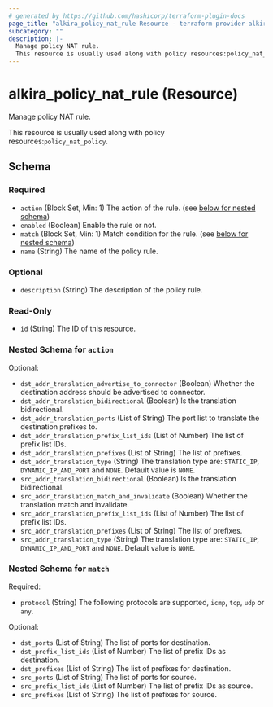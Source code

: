 ```yaml
---
# generated by https://github.com/hashicorp/terraform-plugin-docs
page_title: "alkira_policy_nat_rule Resource - terraform-provider-alkira"
subcategory: ""
description: |-
  Manage policy NAT rule.
  This resource is usually used along with policy resources:policy_nat_policy.
---
```


# alkira_policy_nat_rule (Resource)

Manage policy NAT rule.

This resource is usually used along with policy resources:`policy_nat_policy`.



<!-- schema generated by tfplugindocs -->
## Schema

### Required

- `action` (Block Set, Min: 1) The action of the rule. (see [below for nested schema](#nestedblock--action))
- `enabled` (Boolean) Enable the rule or not.
- `match` (Block Set, Min: 1) Match condition for the rule. (see [below for nested schema](#nestedblock--match))
- `name` (String) The name of the policy rule.

### Optional

- `description` (String) The description of the policy rule.

### Read-Only

- `id` (String) The ID of this resource.

<a id="nestedblock--action"></a>
### Nested Schema for `action`

Optional:

- `dst_addr_translation_advertise_to_connector` (Boolean) Whether the destination address should be advertised to connector.
- `dst_addr_translation_bidirectional` (Boolean) Is the translation bidirectional.
- `dst_addr_translation_ports` (List of String) The port list to translate the destination prefixes to.
- `dst_addr_translation_prefix_list_ids` (List of Number) The list of prefix list IDs.
- `dst_addr_translation_prefixes` (List of String) The list of prefixes.
- `dst_addr_translation_type` (String) The translation type are: `STATIC_IP`, `DYNAMIC_IP_AND_PORT` and `NONE`. Default value is `NONE`.
- `src_addr_translation_bidirectional` (Boolean) Is the translation bidirectional.
- `src_addr_translation_match_and_invalidate` (Boolean) Whether the translation match and invalidate.
- `src_addr_translation_prefix_list_ids` (List of Number) The list of prefix list IDs.
- `src_addr_translation_prefixes` (List of String) The list of prefixes.
- `src_addr_translation_type` (String) The translation type are: `STATIC_IP`, `DYNAMIC_IP_AND_PORT` and `NONE`. Default value is `NONE`.


<a id="nestedblock--match"></a>
### Nested Schema for `match`

Required:

- `protocol` (String) The following protocols are supported, `icmp`, `tcp`, `udp` or `any`.

Optional:

- `dst_ports` (List of String) The list of ports for destination.
- `dst_prefix_list_ids` (List of Number) The list of prefix IDs as destination.
- `dst_prefixes` (List of String) The list of prefixes for destination.
- `src_ports` (List of String) The list of ports for source.
- `src_prefix_list_ids` (List of Number) The list of prefix IDs as source.
- `src_prefixes` (List of String) The list of prefixes for source.


